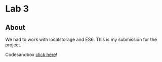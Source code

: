 # Lab 3
## About
We had to work with localstorage and ES6.
This is my submission for the project.

Codesandbox [click here](https://codesandbox.io/s/lab3-es6-uk7h4)!

